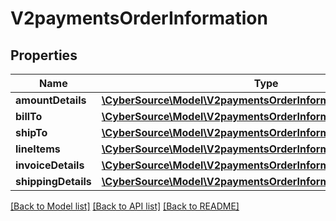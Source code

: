 # V2paymentsOrderInformation

## Properties
Name | Type | Description | Notes
------------ | ------------- | ------------- | -------------
**amountDetails** | [**\CyberSource\Model\V2paymentsOrderInformationAmountDetails**](V2paymentsOrderInformationAmountDetails.md) |  | [optional] 
**billTo** | [**\CyberSource\Model\V2paymentsOrderInformationBillTo**](V2paymentsOrderInformationBillTo.md) |  | [optional] 
**shipTo** | [**\CyberSource\Model\V2paymentsOrderInformationShipTo**](V2paymentsOrderInformationShipTo.md) |  | [optional] 
**lineItems** | [**\CyberSource\Model\V2paymentsOrderInformationLineItems[]**](V2paymentsOrderInformationLineItems.md) |  | [optional] 
**invoiceDetails** | [**\CyberSource\Model\V2paymentsOrderInformationInvoiceDetails**](V2paymentsOrderInformationInvoiceDetails.md) |  | [optional] 
**shippingDetails** | [**\CyberSource\Model\V2paymentsOrderInformationShippingDetails**](V2paymentsOrderInformationShippingDetails.md) |  | [optional] 

[[Back to Model list]](../README.md#documentation-for-models) [[Back to API list]](../README.md#documentation-for-api-endpoints) [[Back to README]](../README.md)


